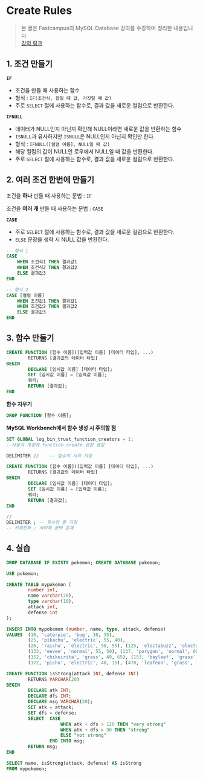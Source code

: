 # **Create Rules**

> 본 글은 Fastcampus의 MySQL Database 강의를 수강하며 정리한 내용입니다.  
> [강의 링크](https://fastcampus.co.kr/data_online_sql)

## **1. 조건 만들기**

**`IF`**
* 조건을 만들 때 사용하는 함수
* 형식 : `IF(조건식, 참일 때 값, 거짓일 때 값)`
* 주로 `SELECT` 절에 사용하는 함수로, 결과 값을 새로운 컬럼으로 반환한다.

**`IFNULL`**
* 데이터가 NULL인지 아닌지 확인해 NULL이라면 새로운 값을 반환하는 함수
* `ISNULL`과 유사하지만 `ISNULL`은 NULL인지 아닌지 확인만 한다.
* 형식 : `IFNULL([컬럼 이름], NULL일 때 값)`
* 해당 컬럼의 값이 NULL인 로우에서 NULL일 때 값을 반환한다.
* 주로 `SELECT` 절에 사용하는 함수로, 결과 값을 새로운 컬럼으로 반환한다.

## **2. 여러 조건 한번에 만들기**

조건을 **하나** 만들 때 사용하는 문법 : `IF`

조건을 **여러 개** 만들 때 사용하는 문법 : `CASE`

**`CASE`**
* 주로 `SELECT` 절에 사용하는 함수로, 결과 값을 새로운 컬럼으로 반환한다.
* `ELSE` 문장을 생략 시 NULL 값을 반환한다.

```SQL
-- 형식 1
CASE
	WHEN 조건식1 THEN 결과값1
	WHEN 조건식2 THEN 결과값2
	ELSE 결과값3
END
```

```SQL
-- 형식 2
CASE [컬럼 이름]
	WHEN 조건값1 THEN 결과값1
	WHEN 조건값2 THEN 결과값2
	ELSE 결과값3
END
```

## **3. 함수 만들기**

```SQL
CREATE FUNCTION [함수 이름]([입력값 이름] [데이터 타입], ...)
		RETURNS [결과값의 데이터 타입]
BEGIN
		DECLARE [임시값 이름] [데이터 타입];
		SET [임시값 이름] = [입력값 이름];
		쿼리;
		RETURN [결과값];
END
```

**함수 지우기**

```SQL
DROP FUNCTION [함수 이름];
```

**MySQL Workbench에서 함수 생성 시 주의할 점**

```SQL
SET GLOBAL log_bin_trust_function_creators = 1;
--사용자 계정에 function create 권한 생성

DELIMITER //	-- 함수의 시작 지정

CREATE FUNCTION [함수 이름]([입력값 이름] [데이터 타입], ...)
		RETURNS [결과값의 데이터 타입]
BEGIN
		DECLARE [임시값 이름] [데이터 타입];
		SET [임시값 이름] = [입력값 이름];
		쿼리;
		RETURN [결과값];
END

//
DELIMITER ;	-- 함수의 끝 지정
-- 키워드와 ; 사이에 공백 존재
```

## **4. 실습**

```SQL
DROP DATABASE IF EXISTS pokemon; CREATE DATABASE pokemon;

USE pokemon;

CREATE TABLE mypokemon (
		number int,
		name varchar(20),
		type varchar(10),
		attack int,
		defense int
);

INSERT INTO mypokemon (number, name, type, attack, defense)
VALUES	(10, 'caterpie', 'bug', 30, 35),
		(25, 'pikachu', 'electric', 55, 40),
		(26, 'raichu', 'electric', 90, 55), (125, 'electabuzz', 'electric', 83, 57),
		(133, 'eevee', 'normal', 55, 50), (137, 'porygon', 'normal', 60, 70),
		(152, 'chikoirita', 'grass', 49, 65), (153, 'bayleef', 'grass', 62, 80),
		(172, 'pichu', 'electric', 40, 15), (470, 'leafeon', 'grass', 110, 130);

CREATE FUNCTION isStrong(attack INT, defense INT)
		RETURNS VARCHAR(20)
BEGIN
		DECLARE atk INT;
		DECLARE dfs INT;
		DECLARE msg VARCHAR(20);
		SET atk = attack;
		SET dfs = defense;
		SELECT	CASE
					WHEN atk + dfs > 120 THEN "very strong"
					WHEN atk + dfs > 90 THEN "strong"
					ELSE "not strong"
				END INTO msg;
		RETURN msg;
END

SELECT name, isStrong(attack, defense) AS isStrong
FROM mypokemon;
```
